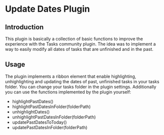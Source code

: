 # Update Dates Plugin
## Introduction
This plugin is basically a collection of basic functions to improve the experience with the Tasks community plugin.
The idea was to implement a way to easily modify all dates of tasks that are unfinished and in the past.
## Usage
The plugin implements a ribbon element that enable highlighting, unhighlighting and updating the dates of past, unfinished tasks in your tasks folder.
You can change your tasks folder in the plugin settings.
Additionally you can use the functions implemented by the plugin yourself:
- highlightPastDates()
- highlightPastDatesInFolder(folderPath)
- unhighlightDates()
- unhighlightPastDatesInFolder(folderPath)
- updatePastDatesToToday()
- updatePastDatesInFolder(folderPath)